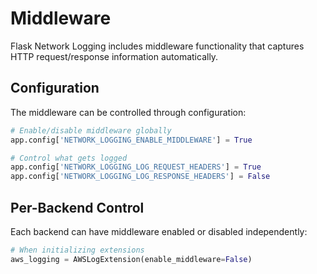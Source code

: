 # Middleware

Flask Network Logging includes middleware functionality that captures HTTP request/response information automatically.

## Configuration

The middleware can be controlled through configuration:

```python
# Enable/disable middleware globally
app.config['NETWORK_LOGGING_ENABLE_MIDDLEWARE'] = True

# Control what gets logged
app.config['NETWORK_LOGGING_LOG_REQUEST_HEADERS'] = True
app.config['NETWORK_LOGGING_LOG_RESPONSE_HEADERS'] = False
```

## Per-Backend Control

Each backend can have middleware enabled or disabled independently:

```python
# When initializing extensions
aws_logging = AWSLogExtension(enable_middleware=False)
```
